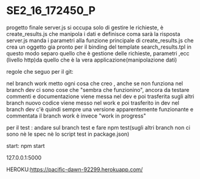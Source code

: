 # SE2_16_172450_P
progetto finale
server.js si occupa solo di gestire le richieste, è create_results.js che manipola i dati e definisce coma sarà la risposta
server.js manda i parametri alla funzione principale di create_results.js che crea un oggetto gia pronto per il binding del template search_results.tpl
in questo modo separo quello che è gestione delle richieste, parametri ,ecc (livello http)da quello che è la vera applicazione(manipolazione dati)

regole che seguo per il git:

nel branch work metto ogni cosa che creo , anche se non funziona
nel branch dev ci sono cose che "sembra che funzionino", ancora da testare
commenti e documentazione viene messa nel dev e poi trasferita sugli altri branch
nuovo codice viene messo nel work e poi trasferito in dev
nel branch dev c'è quindi sempre una versione apparentemente funzionante e commentata
il branch work è invece "work in progress"


per il test : andare sul branch test e fare npm test(sugli altri branch non ci sono nè le spec nè lo script test in package.json)

start: npm start

127.0.0.1:5000

HEROKU:https://pacific-dawn-92299.herokuapp.com/

